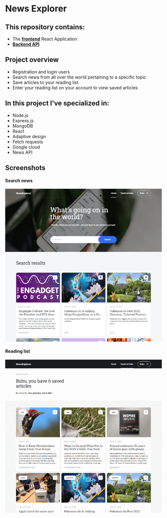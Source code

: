 # News Explorer

## This repository contains:

- The **[frontend](https://alfi-explorer.students.nomoreparties.sbs)** React Application
- **[Backend API](https://api.alfi-explorer.students.nomoreparties.sbs)**

## Project overview

- Registration and login users
- Search news from all over the world pertaining to a specific topic
- Save articles to your reading list
- Enter your reading list on your account to view saved articles

## In this project I've specialized in:

- Node.js
- Express.js
- MongoDB
- React
- Adaptive design
- Fetch requests
- Google cloud
- News API


## Screenshots

#### Search news

<img src='./src/images/readme-2.png' width='700'/>

#### Reading list

<img src='./src/images/readme-3.png' width='700'/>
